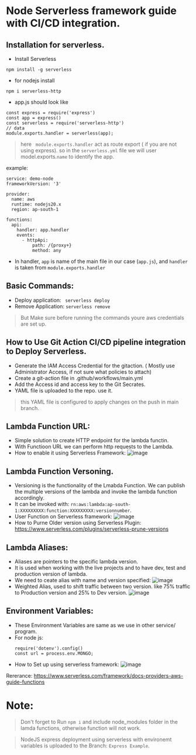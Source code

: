 # Node Serverless framework guide with CI/CD integration.

## Installation for serverless.
- Install Serverless
```
npm install -g serverless
```
- for nodejs install
```
npm i serverless-http
```

- app.js should look like
```
const express = require('express')
const app = express()
const serverless = require('serverless-http')
// data
module.exports.handler = serverless(app);
```
> here ` module.exports.handler` act as route export ( if you are not using express). so in the `serverless.yml` file we will user model.exports.`name` to identify the app.

example:
```
service: demo-node
frameworkVersion: '3'

provider:
  name: aws
  runtime: nodejs20.x
  region: ap-south-1

functions:
  api:
    handler: app.handler
    events:
      - httpApi:
          path: /{proxy+}
          method: any
```
- In handler, `app` is name of the main file in our case (`app.js`), and `handler` is taken from `module.exports.handler`

## Basic Commands:

- Deploy application:
  ``` serverless deploy```
- Remove Application:
  ```serverless remove```
> But Make sure before running the commands youre aws credentials are set up.

## How to Use Git Action CI/CD pipeline integration to Deploy Serverless.
- Generate the IAM Access Credential for the gitaction. ( Mostly use Administrator Access, if not sure what policies to attach)
- Create a git-action file in .github/workflows/main.yml
- Add the Access id and access key to the Git Secrates.
- YAML file is uploaded to the repo. use it.
> this YAML file is configured to apply changes on the push in main branch.

## Lambda Function URL:
- Simple solution to create HTTP endpoint for the lambda functin.
- With Functioon URL we can perform http requests to the Lambda.
- How to enable it using Serverless Framework:
  ![image](https://github.com/nishant-p-7span/Serverless-Guide/assets/160576245/749f301d-55a3-49d4-b15d-9450661e286c)

## Lambda Function Versoning.
- Versioning is the functionality of the  Lmabda Function. We can publish the multiple versions of the lambda and invoke the lambda function accordingly.
- It can be invoked with: `rn:aws:lambda:ap-south-1:XXXXXXXXX:function:XXXXXXXXX:versionnumber`.
- User Function on Serverless framework:
![image](https://github.com/nishant-p-7span/Serverless-Guide/assets/160576245/7174e7bc-51de-4662-a533-979699962f7d)
- How to Purne Older version using Serverless Plugin: https://www.serverless.com/plugins/serverless-prune-versions

## Lambda Aliases:
- Aliases are pointers to the specific lambda version.
- It is used when working with the live projects and to have dev, test and production version of lambda.
- We need to ceate alias with name and version specified:
  ![image](https://github.com/nishant-p-7span/Serverless-Guide/assets/160576245/652a5588-e4a7-4642-a655-17c9831f1d2c)
- Weighted Alias, used to shift traffic between two version. like 75% traffic to Production version and 25% to Dev version.
  ![image](https://github.com/nishant-p-7span/Serverless-Guide/assets/160576245/ec3b6f9b-e219-4e5f-80f1-d63d6ac70614)

## Environment Variables:
- These Environment Variables are same as we use in other service/ program.
- For node js:
  ```
  require('dotenv').config()
  const url = process.env.MONGO;
  ```
- How to Set up using serverless framework:
  ![image](https://github.com/nishant-p-7span/Serverless-Guide/assets/160576245/47a88fbe-e3cd-44ff-b12d-e17a3c6d8c52)

Rererance: https://www.serverless.com/framework/docs-providers-aws-guide-functions

# Note:
> Don't forget to Run `npm i` and include node_modules folder in the lamda functions, otherwise function will not work.

> NodeJS express deployment using serverless with environemt variables is uploaded to the Branch: `Express Example`.
